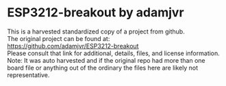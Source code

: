 
# ESP3212-breakout by adamjvr  
This is a harvested standardized copy of a project from github.  
The original project can be found at:  
https://github.com/adamjvr/ESP3212-breakout  
Please consult that link for additional, details, files, and license information.  
Note: It was auto harvested and if the original repo had more than one board file or anything out of the ordinary the files here are likely not representative.  
    